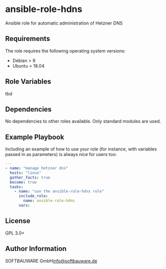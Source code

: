 # ansible-role-hdns

Ansible role for automatic administration of Hetzner DNS

## Requirements

The role requires the following operating system versions:

- Debian > 9
- Ubuntu > 18.04

## Role Variables

tbd

## Dependencies

No dependencies to other roles available. Only standard modules are used.

## Example Playbook

Including an example of how to use your role (for instance, with variables passed in as parameters) is always nice for users too:

```yaml
---
- name: "manage hetzner dns"
  hosts: "linux"
  gather_facts: true
  become: true
  tasks:
    - name: "use the ansible-role-hdns role"
      include_role:
        name: ansible-role-hdns
      vars:
```

## License

GPL 3.0+

## Author Information

SOFTBAUWARE GmbH<info@softbauware.de>
